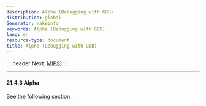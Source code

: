 ```yaml
---
description: Alpha (Debugging with GDB)
distribution: global
Generator: makeinfo
keywords: Alpha (Debugging with GDB)
lang: en
resource-type: document
title: Alpha (Debugging with GDB)
---
```

::: header
Next: [MIPS](MIPS.html#MIPS)]
:::

---

#### 21.4.3 Alpha

See the following section.
